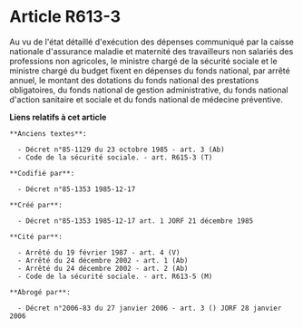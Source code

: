 # Article R613-3

Au vu de l'état détaillé d'exécution des dépenses communiqué par la caisse nationale d'assurance maladie et maternité des
travailleurs non salariés des professions non agricoles, le ministre chargé de la sécurité sociale et le ministre chargé du
budget fixent en dépenses du fonds national, par arrêté annuel, le montant des dotations du fonds national des prestations
obligatoires, du fonds national de gestion administrative, du fonds national d'action sanitaire et sociale et du fonds
national de médecine préventive.

**Liens relatifs à cet article**

	**Anciens textes**:

	  - Décret n°85-1129 du 23 octobre 1985 - art. 3 (Ab)
	  - Code de la sécurité sociale. - art. R615-3 (T)

	**Codifié par**:

	  - Décret n°85-1353 1985-12-17

	**Créé par**:

	  - Décret n°85-1353 1985-12-17 art. 1 JORF 21 décembre 1985

	**Cité par**:

	  - Arrêté du 19 février 1987 - art. 4 (V)
	  - Arrêté du 24 décembre 2002 - art. 1 (Ab)
	  - Arrêté du 24 décembre 2002 - art. 2 (Ab)
	  - Code de la sécurité sociale. - art. R613-5 (M)

	**Abrogé par**:

	  - Décret n°2006-83 du 27 janvier 2006 - art. 3 () JORF 28 janvier 2006
